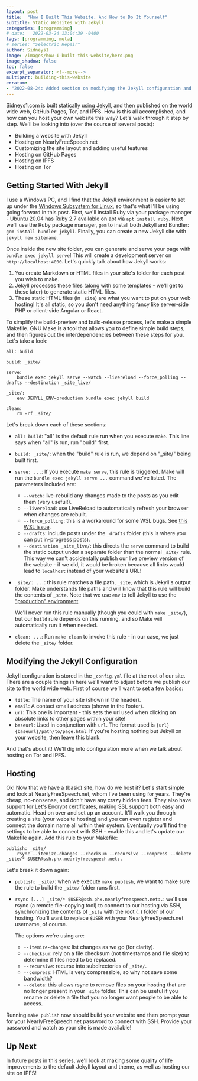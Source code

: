 ```yaml
---
layout: post
title:  "How I Built This Website, And How to Do It Yourself"
subtitle: Static Websites with Jekyll
categories: [programming]
# date:   2022-03-24 13:04:39 -0400
tags: [programming, meta]
# series: "Selectric Repair"
author: Sidneys1
image: /images/how-I-built-this-website/hero.png
image_shadow: false
toc: false
excerpt_separator: <!--more-->
multipart: building-this-website
erratum:
- "2022-08-24: Added section on modifying the Jekyll configuration and notes about GitHub Pages."
---
```


Sidneys1.com is built statically using [Jekyll](https://jekyllrb.com/), and then published on the world wide web, GitHub
Pages, Tor, and IPFS. How is this all accomplished, and how can you host your own website this way? Let's walk through
it step by step. We'll be looking into (over the course of several posts):

* Building a website with Jekyll
* Hosting on NearlyFreeSpeech.net
* Customizing the site layout and adding useful features
* Hosting on GitHub Pages
* Hosting on IPFS
* Hosting on Tor

<!--more-->

## Getting Started With Jekyll

I use a Windows PC, and I find that the Jekyll environment is easier to set up under the
[Windows Subsystem for Linux](https://docs.microsoft.com/en-us/windows/wsl/about), so that's what I'll be using going
forward in this post. First, we'll install Ruby via your package manager - Ubuntu 20.04 has Ruby 2.7 available on apt
via `apt install ruby`. Next we'll use the Ruby package manager, `gem` to install both Jekyll and Bundler:
`gem install bundler jekyll`. Finally, you can create a new Jekyll site with `jekyll new sitename`.

Once inside the new site folder, you can generate and serve your page with `bundle exec jekyll serve`! This will create
a development server on `http://localhost:4000`. Let's quickly talk about how Jekyll works:

1. You create Markdown or HTML files in your site's folder for each post you wish to make.
2. Jekyll processes these files (along with some templates - we'll get to these later) to generate static HTML files.
3. These static HTML files (in `_site`) are what you want to put on your web hosting! It's all static, so you don't need
   anything fancy like server-side PHP or client-side Angular or React.

To simplify the build-preview and build-release process, let's make a simple Makefile. GNU Make is a tool that allows
you to define simple build steps, and then figures out the interdependencies between these steps for you. Let's take
a look:

```make
all: build

build: _site/

serve:
	bundle exec jekyll serve --watch --livereload --force_polling --drafts --destination _site_live/

_site/:
	env JEKYLL_ENV=production bundle exec jekyll build

clean:
	rm -rf _site/
```

Let's break down each of these sections:
* `all: build`: "all" is the default rule run when you execute `make`. This line says when "all" is run, run "build"
  first.
* `build: _site/`: when the "build" rule is run, we depend on "_site/" being built first.
* `serve: ...`: If you execute `make serve`, this rule is triggered. Make will run the `bundle exec jekyll serve ...`
  command we've listed. The parameters included are:
  * `--watch`: live-rebuild any changes made to the posts as you edit them (very useful!).
  * `--livereload`: use LiveReload to automatically refresh your browser when changes are rebuilt.
  * `--force_polling`: this is a workaround for some WSL bugs. See
    [this WSL issue](https://github.com/Microsoft/BashOnWindows/issues/216).
  * `--drafts`: include posts under the `_drafts` folder (this is where you can put in-progress posts).
  * `--destination _site_live/`: this directs the `serve` command to build the static output under a separate folder
    than the normal `_site/` rule. This way we can't accidentally publish our live preview version of the website - if
    we did, it would be broken because all links would lead to `localhost` instead of your website's URL!
* `_site/: ...`: this rule matches a file path, `_site`, which is Jekyll's output folder. Make understands file paths
  and will know that this rule will build the contents of `_site`. Note that we use `env` to tell Jekyll to use the
  ["production" environment](https://jekyllrb.com/docs/configuration/environments/).

  We'll never run this rule manually (though you could with `make _site/`), but our `build` rule depends on this
  running, and so Make will automatically run it when needed.
* `clean: ...`: Run `make clean` to invoke this rule - in our case, we just delete the `_site/` folder.

## Modifying the Jekyll Configuration

Jekyll configuration is stored in the `_config.yml` file at the root of our site. There are a couple things in here
we'll want to adjust before we publish our site to the world wide web. First of course we'll want to set a few basics:

* `title`: The name of your site (shown in the header).
* `email`: A contact email address (shown in the footer).
* `url`: This one is important - this sets the url used when clicking on absolute links to other pages within your site!
* `baseurl`: Used in conjunction with `url`. The format used is `{url}{baseurl}/path/to/page.html`. If you're hosting
  nothing but Jekyll on your website, then leave this blank.

And that's about it! We'll dig into configuration more when we talk about hosting on Tor and IPFS.

## Hosting

Ok! Now that we have a (basic) site, how do we host it? Let's start simple and look at NearlyFreeSpeech.net, whom I've
been using for years. They're cheap, no-nonsense, and don't have any crazy hidden fees. They also have support for Let's
Encrypt certificates, making SSL support both easy and automatic. Head on over and set up an account. It'll walk you
through creating a site (your website hosting) and you can even register and connect the domain name all within their
system. Eventually you'll find the settings to be able to connect with SSH - enable this and let's update our Makefile
again. Add this rule to your Makefile:

```make
publish: _site/
	rsync --itemize-changes --checksum --recursive --compress --delete _site/* $USER@ssh.phx.nearlyfreespeech.net:.
```

Let's break it down again:
* `publish: _site/`: when we execute `make publish`, we want to make sure the rule to build the `_site/` folder runs
  first.
* `rsync [...] _site/* $USER@ssh.phx.nearlyfreespeech.net:.`: we'll use rsync (a remote file-copying tool) to connect to
  our hosting via SSH, synchronizing the contents of `_site` with the root (`.`) folder of our hosting. You'll want to
  replace `$USER` with your NearlyFreeSpeech.net username, of course.

  The options we're using are:
  * `--itemize-changes`: list changes as we go (for clarity).
  * `--checksum`: rely on a file checksum (not timestamps and file size) to determine if files need to be replaced.
  * `--recursive`: recurse into subdirectories of `_site/`.
  * `--compress`: HTML is very compressible, so why not save some bandwidth?
  * `--delete`: this allows rsync to remove files on your hosting that are no longer present in your `_site` folder.
    This can be useful if you rename or delete a file that you no longer want people to be able to access.

Running `make publish` now should build your website and then prompt your for your NearlyFreeSpeech.net password to
connect with SSH. Provide your password and watch as your site is made available!

## Up Next

In future posts in this series, we'll look at making some quality of life improvements to the default Jekyll layout and
theme, as well as hosting our site on IPFS!
